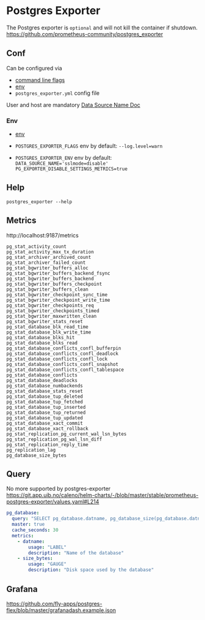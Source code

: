 # Postgres Exporter

The Postgres exporter is `optional` and will not kill the container if shutdown.
https://github.com/prometheus-community/postgres_exporter

## Conf

Can be configured via

* [command line flags](https://github.com/prometheus-community/postgres_exporter?tab=readme-ov-file#flags)
* [env](#env)
* `postgres_exporter.yml` config file

User and host are mandatory
[Data Source Name Doc](https://pkg.go.dev/github.com/lib/pq#hdr-Connection_String_Parameters)


### Env

* [env](https://github.com/prometheus-community/postgres_exporter?tab=readme-ov-file#environment-variables)

* `POSTGRES_EXPORTER_FLAGS` env by default: `--log.level=warn`
* `POSTGRES_EXPORTER_ENV` env by default: `DATA_SOURCE_NAME='sslmode=disable' PG_EXPORTER_DISABLE_SETTINGS_METRICS=true`


## Help

```
postgres_exporter --help
```

## Metrics

http://localhost:9187/metrics

```
pg_stat_activity_count
pg_stat_activity_max_tx_duration
pg_stat_archiver_archived_count
pg_stat_archiver_failed_count
pg_stat_bgwriter_buffers_alloc
pg_stat_bgwriter_buffers_backend_fsync
pg_stat_bgwriter_buffers_backend
pg_stat_bgwriter_buffers_checkpoint
pg_stat_bgwriter_buffers_clean
pg_stat_bgwriter_checkpoint_sync_time
pg_stat_bgwriter_checkpoint_write_time
pg_stat_bgwriter_checkpoints_req
pg_stat_bgwriter_checkpoints_timed
pg_stat_bgwriter_maxwritten_clean
pg_stat_bgwriter_stats_reset
pg_stat_database_blk_read_time
pg_stat_database_blk_write_time
pg_stat_database_blks_hit
pg_stat_database_blks_read
pg_stat_database_conflicts_confl_bufferpin
pg_stat_database_conflicts_confl_deadlock
pg_stat_database_conflicts_confl_lock
pg_stat_database_conflicts_confl_snapshot
pg_stat_database_conflicts_confl_tablespace
pg_stat_database_conflicts
pg_stat_database_deadlocks
pg_stat_database_numbackends
pg_stat_database_stats_reset
pg_stat_database_tup_deleted
pg_stat_database_tup_fetched
pg_stat_database_tup_inserted
pg_stat_database_tup_returned
pg_stat_database_tup_updated
pg_stat_database_xact_commit
pg_stat_database_xact_rollback
pg_stat_replication_pg_current_wal_lsn_bytes
pg_stat_replication_pg_wal_lsn_diff
pg_stat_replication_reply_time
pg_replication_lag
pg_database_size_bytes
```

## Query

No more supported by postgres-exporter
https://git.app.uib.no/caleno/helm-charts/-/blob/master/stable/prometheus-postgres-exporter/values.yaml#L214

```yaml
pg_database:
  query: "SELECT pg_database.datname, pg_database_size(pg_database.datname) as size FROM pg_database"
  master: true
  cache_seconds: 30
  metrics:
    - datname:
        usage: "LABEL"
        description: "Name of the database"
    - size_bytes:
        usage: "GAUGE"
        description: "Disk space used by the database"
```

## Grafana


https://github.com/fly-apps/postgres-flex/blob/master/grafanadash.example.json
